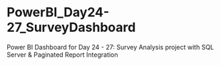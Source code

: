 # PowerBI_Day24-27_SurveyDashboard
Power BI Dashboard for Day 24 - 27: Survey Analysis project with SQL Server &amp; Paginated Report Integration

